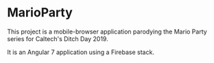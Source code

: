 # MarioParty

This project is a mobile-browser application parodying the Mario Party series for Caltech's Ditch Day 2019.

It is an Angular 7 application using a Firebase stack.
